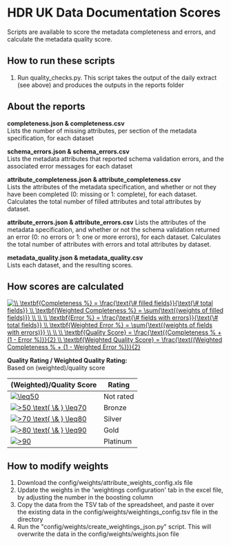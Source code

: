 # HDR UK Data Documentation Scores

Scripts are available to score the metadata completeness and errors, and calculate the metadata quality score.

## How to run these scripts

1. Run quality_checks.py.  This script takes the output of the daily extract (see above) and produces the outputs 
in the reports folder

## About the reports

**completeness.json & completeness.csv**  
Lists the number of missing attributes, per section of the metadata specification, for each dataset

**schema_errors.json & schema_errors.csv**  
Lists the metadata attributes that reported schema validation errors, and the associated error messages for each dataset

**attribute_completeness.json & attribute_completeness.csv**  
Lists the attributes of the metadata specification, and whether or not they have been completed 
(0: missing or 1: complete), for each dataset.
Calculates the total number of filled attributes and total attributes by dataset.

**attribute_errors.json & attribute_errors.csv**
Lists the attributes of the metadata specification, and whether or not the schema validation returned an error 
(0: no errors or 1: one or more errors), for each dataset.
Calculates the total number of attributes with errors and total attributes by dataset.

**metadata_quality.json & metadata_quality.csv**  
Lists each dataset, and the resulting scores.

## How scores are calculated

<a href="https://www.codecogs.com/eqnedit.php?latex=\dpi{120}&space;\\&space;\textbf{Completeness&space;%}&space;=&space;\frac{\text{\&hash;&space;filled&space;fields}}{\text{\&hash;&space;total&space;fields}}&space;\\&space;\textbf{Weighted&space;Completeness&space;%}&space;=&space;\sum{\text{(weights&space;of&space;filled&space;fields)}}&space;\\&space;\\&space;\\&space;\textbf{Error&space;%}&space;=&space;\frac{\text{\&hash;&space;fields&space;with&space;errors}}{\text{\&hash;&space;total&space;fields}}&space;\\&space;\textbf{Weighted&space;Error&space;%}&space;=&space;\sum{\text{(weights&space;of&space;fields&space;with&space;errors)}}&space;\\&space;\\&space;\\&space;\textbf{Quality&space;Score}&space;=&space;\frac{\text{(Completeness&space;%&space;&plus;&space;(1&space;-&space;Error&space;%)}}{2}&space;\\&space;\textbf{Weighted&space;Quality&space;Score}&space;=&space;\frac{\text{(Weighted&space;Completeness&space;%&space;&plus;&space;(1&space;-&space;Weighted&space;Error&space;%)}}{2}" target="_blank"><img src="https://latex.codecogs.com/gif.latex?\dpi{120}&space;\\&space;\textbf{Completeness&space;%}&space;=&space;\frac{\text{\&hash;&space;filled&space;fields}}{\text{\&hash;&space;total&space;fields}}&space;\\&space;\textbf{Weighted&space;Completeness&space;%}&space;=&space;\sum{\text{(weights&space;of&space;filled&space;fields)}}&space;\\&space;\\&space;\\&space;\textbf{Error&space;%}&space;=&space;\frac{\text{\&hash;&space;fields&space;with&space;errors}}{\text{\&hash;&space;total&space;fields}}&space;\\&space;\textbf{Weighted&space;Error&space;%}&space;=&space;\sum{\text{(weights&space;of&space;fields&space;with&space;errors)}}&space;\\&space;\\&space;\\&space;\textbf{Quality&space;Score}&space;=&space;\frac{\text{(Completeness&space;%&space;&plus;&space;(1&space;-&space;Error&space;%)}}{2}&space;\\&space;\textbf{Weighted&space;Quality&space;Score}&space;=&space;\frac{\text{(Weighted&space;Completeness&space;%&space;&plus;&space;(1&space;-&space;Weighted&space;Error&space;%)}}{2}" title="\\ \textbf{Completeness %} = \frac{\text{\# filled fields}}{\text{\# total fields}} \\ \textbf{Weighted Completeness %} = \sum{\text{(weights of filled fields)}} \\ \\ \\ \textbf{Error %} = \frac{\text{\# fields with errors}}{\text{\# total fields}} \\ \textbf{Weighted Error %} = \sum{\text{(weights of fields with errors)}} \\ \\ \\ \textbf{Quality Score} = \frac{\text{(Completeness % + (1 - Error %)}}{2} \\ \textbf{Weighted Quality Score} = \frac{\text{(Weighted Completeness % + (1 - Weighted Error %)}}{2}" /></a>

**Quality Rating / Weighted Quality Rating:**  
Based on (weighted)/quality score 



| (Weighted)/Quality Score | Rating |
| --- | --- |
| <a href="https://www.codecogs.com/eqnedit.php?latex=\dpi{120}&space;\leq50" target="_blank"><img src="https://latex.codecogs.com/gif.latex?\dpi{120}&space;\leq50" title="\leq50" /></a> | Not rated |
| <a href="https://www.codecogs.com/eqnedit.php?latex=\dpi{120}&space;>50&space;\text{&space;\&&space;}&space;\leq70" target="_blank"><img src="https://latex.codecogs.com/gif.latex?\dpi{120}&space;>50&space;\text{&space;\&&space;}&space;\leq70" title=">50 \text{ \& } \leq70" /></a> | Bronze |
| <a href="https://www.codecogs.com/eqnedit.php?latex=\dpi{120}&space;>70&space;\text{&space;\&&space;}&space;\leq80" target="_blank"><img src="https://latex.codecogs.com/gif.latex?\dpi{120}&space;>70&space;\text{&space;\&&space;}&space;\leq80" title=">70 \text{ \& } \leq80" /></a>|  Silver |
| <a href="https://www.codecogs.com/eqnedit.php?latex=\dpi{120}&space;>80&space;\text{&space;\&&space;}&space;\leq90" target="_blank"><img src="https://latex.codecogs.com/gif.latex?\dpi{120}&space;>80&space;\text{&space;\&&space;}&space;\leq90" title=">80 \text{ \& } \leq90" /></a> | Gold |
| <a href="https://www.codecogs.com/eqnedit.php?latex=\dpi{120}&space;>90" target="_blank"><img src="https://latex.codecogs.com/gif.latex?\dpi{120}&space;>90" title=">90" /></a> | Platinum |

## How to modify weights

1. Download the config/weights/attribute_weights_config.xls file
2. Update the weights in the 'weightings configuration' tab in the excel file, by adjusting the number in the boosting column
3. Copy the data from the TSV tab of the spreadsheet, and paste it over the existing data in the config/weights/weightings_config.tsv file in the directory
4. Run the "config/weights/create_weightings_json.py" script.  This will overwrite the data in the config/weights/weights.json file

